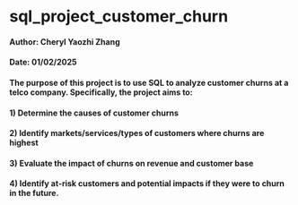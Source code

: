 # sql_project_customer_churn
#### Author: Cheryl Yaozhi Zhang
#### Date: 01/02/2025

#### The purpose of this project is to use SQL to analyze customer churns at a telco company. Specifically, the project aims to:
#### 1) Determine the causes of customer churns
#### 2) Identify markets/services/types of customers where churns are highest
#### 3) Evaluate the impact of churns on revenue and customer base
#### 4) Identify at-risk customers and potential impacts if they were to churn in the future.
